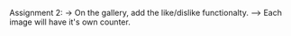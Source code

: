 <!-- Design a 404 page. -->

Assignment 2: -> On the gallery, add the like/dislike functionalty. --> Each image will have it's own counter.

